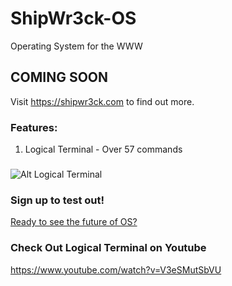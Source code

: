 # ShipWr3ck-OS
Operating System for the WWW
## COMING SOON
Visit https://shipwr3ck.com to find out more.
### Features:
1. Logical Terminal - Over 57 commands
###
![Alt Logical Terminal](https://i.ibb.co/xH4xpx0/Screenshot-05-09-2024-15-16-21.png)
### Sign up to test out!
[Ready to see the future of OS?](https://shipwr3ck.com/sign-up/)
### Check Out Logical Terminal on Youtube
https://www.youtube.com/watch?v=V3eSMutSbVU
